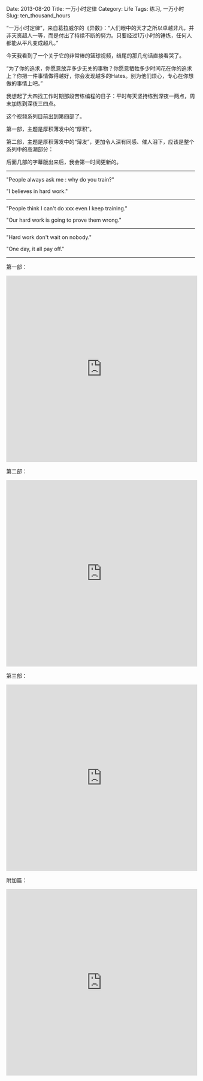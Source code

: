 Date: 2013-08-20
Title: 一万小时定律
Category: Life
Tags: 练习, 一万小时
Slug: ten_thousand_hours

“一万小时定律”，来自葛拉威尔的《异数》：“人们眼中的天才之所以卓越非凡，并非天资超人一等，而是付出了持续不断的努力。只要经过1万小时的锤炼，任何人都能从平凡变成超凡。”

今天我看到了一个关于它的非常棒的篮球视频，结尾的那几句话直接看哭了。

“为了你的追求，你愿意放弃多少无关的事物？你愿意牺牲多少时间花在你的追求上？你把一件事情做得越好，你会发现越多的Hates。别为他们烦心，专心在你想做的事情上吧。”

我想起了大四找工作时期那段苦练编程的日子：平时每天坚持练到深夜一两点，周末加练到深夜三四点。

这个视频系列目前出到第四部了。

第一部，主题是厚积薄发中的“厚积”。

第二部，主题是厚积薄发中的“薄发”，更加令人深有同感、催人泪下，应该是整个系列中的高潮部分：

后面几部的字幕版出来后，我会第一时间更新的。


* * *
"People always ask me : why do you train?"

"I believes in hard work."

* * *

"People think I can't do xxx even I keep training."

"Our hard work is going to prove them wrong."

* * *
"Hard work don't wait on nobody."

"One day, it all pay off."

* * *

第一部：

<iframe height=498 width=510 src="http://player.youku.com/embed/XNTk4MjM1MDUy" frameborder=0 allowfullscreen></iframe>

第二部：

<iframe height=498 width=510 src="http://player.youku.com/embed/XNTk5NTU5NzIw" frameborder=0 allowfullscreen></iframe>

第三部：

<iframe height=498 width=510 src="http://player.youku.com/embed/XNjA0MjMwMDYw" frameborder=0 allowfullscreen></iframe>

附加篇：

<iframe height=498 width=510 src="http://player.youku.com/embed/XNjA2NDc4OTgw" frameborder=0 allowfullscreen></iframe>